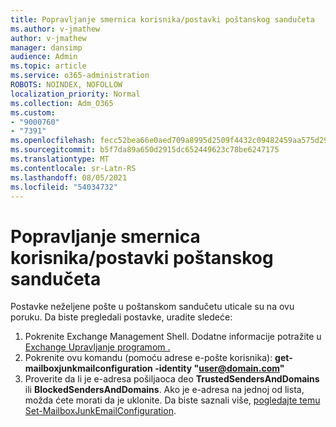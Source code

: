```yaml
---
title: Popravljanje smernica korisnika/postavki poštanskog sandučeta
ms.author: v-jmathew
author: v-jmathew
manager: dansimp
audience: Admin
ms.topic: article
ms.service: o365-administration
ROBOTS: NOINDEX, NOFOLLOW
localization_priority: Normal
ms.collection: Adm_O365
ms.custom:
- "9000760"
- "7391"
ms.openlocfilehash: fecc52bea66e0aed709a8995d2509f4432c09482459aa575d29e4c7551375211
ms.sourcegitcommit: b5f7da89a650d2915dc652449623c78be6247175
ms.translationtype: MT
ms.contentlocale: sr-Latn-RS
ms.lasthandoff: 08/05/2021
ms.locfileid: "54034732"
---
```

# <a name="fix-user-policymailbox-settings"></a>Popravljanje smernica korisnika/postavki poštanskog sandučeta

Postavke neželjene pošte u poštanskom sandučetu uticale su na ovu poruku. Da biste pregledali postavke, uradite sledeće:

1. Pokrenite Exchange Management Shell. Dodatne informacije potražite u [Exchange Upravljanje programom .](https://go.microsoft.com/fwlink/?linkid=2101432)
2. Pokrenite ovu komandu (pomoću adrese e-pošte korisnika):  **get-mailboxjunkmailconfiguration -identity "user@domain.com"**
3. Proverite da li je e-adresa pošiljaoca deo **TrustedSendersAndDomains** ili **BlockedSendersAndDomains**. Ako je e-adresa na jednoj od lista, možda ćete morati da je uklonite. Da biste saznali više, [pogledajte temu Set-MailboxJunkEmailConfiguration](https://go.microsoft.com/fwlink/?linkid=2101047).
